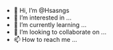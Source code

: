 - 👋 Hi, I’m @Hsasngs
- 👀 I’m interested in ...
- 🌱 I’m currently learning ...
- 💞️ I’m looking to collaborate on ...
- 📫 How to reach me ...

<!---
Hsasngs/Hsasngs is a ✨ special ✨ repository because its `README.md` (this file) appears on your GitHub profile.
You can click the Preview link to take a look at your changes.
--->
